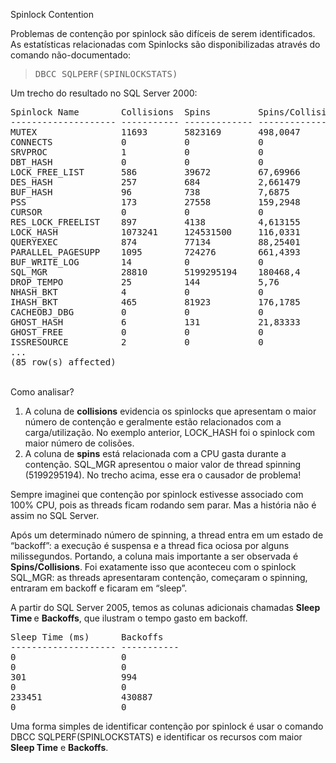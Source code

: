 <a link='https://blogs.msdn.microsoft.com/fcatae/2009/12/17/spinlock-contention/'>Spinlock Contention</a>
<P>Problemas de contenção por spinlock são difíceis de serem identificados. As estatísticas relacionadas com Spinlocks são disponibilizadas através do comando não-documentado:</P>
<BLOCKQUOTE><PRE class="code"><SPAN>DBCC </SPAN>SQLPERF<SPAN>(</SPAN>SPINLOCKSTATS<SPAN>)</SPAN></PRE></BLOCKQUOTE><A href="http://11011.net/software/vspaste"></A>
<P>Um trecho do resultado no SQL Server 2000: </P><PRE>Spinlock Name        Collisions  Spins         Spins/Collision
-------------------- ----------- ------------- ---------------
MUTEX                11693       5823169       498,0047
CONNECTS             0           0             0
SRVPROC              1           0             0
DBT_HASH             0           0             0
LOCK_FREE_LIST       586         39672         67,69966
DES_HASH             257         684           2,661479
BUF_HASH             96          738           7,6875
PSS                  173         27558         159,2948
CURSOR               0           0             0
RES_LOCK_FREELIST    897         4138          4,613155
LOCK_HASH            1073241     124531500     116,0331
QUERYEXEC            874         77134         88,25401
PARALLEL_PAGESUPP    1095        724276        661,4393
BUF_WRITE_LOG        14          0             0
<FONT>SQL_MGR              28810       5199295194    180468,4
</FONT>DROP_TEMPO           25          144           5,76
NHASH_BKT            4           0             0
IHASH_BKT            465         81923         176,1785
CACHEOBJ_DBG         0           0             0
GHOST_HASH           6           131           21,83333
GHOST_FREE           0           0             0
ISSRESOURCE          2           0             0
...
(85 row(s) affected)</PRE>
<P><BR>Como analisar?</P>
<OL>
<LI>A coluna de <STRONG>collisions</STRONG> evidencia os spinlocks que apresentam o maior número de contenção e geralmente estão relacionados com a carga/utilização. No exemplo anterior, LOCK_HASH foi o spinlock com maior número de colisões. <BR></LI>
<LI>A coluna de <STRONG>spins</STRONG> está relacionada com a CPU gasta durante a contenção. SQL_MGR apresentou o maior valor de thread spinning (5199295194). No trecho acima, esse era o causador de problema!</LI></OL>
<P>Sempre imaginei que contenção por spinlock estivesse associado com 100% CPU, pois as threads ficam rodando sem parar. Mas a história não é assim no SQL Server.</P>
<P>Após um determinado número de spinning, a thread entra em um estado de “backoff”: a execução é suspensa e a thread fica ociosa por alguns milissegundos. Portando, a coluna mais importante a ser observada é <STRONG>Spins/Collisions</STRONG>. Foi exatamente isso que aconteceu com o spinlock SQL_MGR: as threads apresentaram contenção, começaram o spinning, entraram em backoff e ficaram em “sleep”. </P>
<P>A partir do SQL Server 2005, temos as colunas adicionais chamadas <STRONG>Sleep Time </STRONG>e <STRONG>Backoffs</STRONG>, que ilustram o tempo gasto em backoff. <BR></P><PRE>Sleep Time (ms)      Backoffs
-------------------- -----------
0                    0
0                    0
301                  994
0                    0
233451               430887
0                    0</PRE>
<P>Uma forma simples de identificar contenção por spinlock é usar o comando DBCC SQLPERF(SPINLOCKSTATS) e identificar os recursos com maior <STRONG>Sleep Time</STRONG> e <STRONG>Backoffs</STRONG>.</P>
